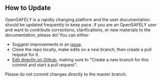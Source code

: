 ## How to Update

OpenSAFELY is a rapidly changing platform and the user documentation should be updated frequently to keep pace. 
If you are an OpenSAFELY user and want to contribute corrections, clarifications, or new materials to the documentation, 
please do! You can either:

* Suggest improvements in an [issue](https://github.com/opensafely/documentation/issues).
* Clone the repo locally, make edits on a new branch, then create a pull request for it.
* [Edit directly on Github](https://docs.github.com/en/github/managing-files-in-a-repository/editing-files-in-your-repository), making sure to "Create a new branch for this commit and start a pull request".

Please do not commit changes directly to the master branch.
